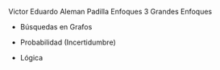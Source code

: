 Victor Eduardo Aleman Padilla
Enfoques
3 Grandes Enfoques

- Búsquedas en Grafos

- Probabilidad (Incertidumbre)

- Lógica

